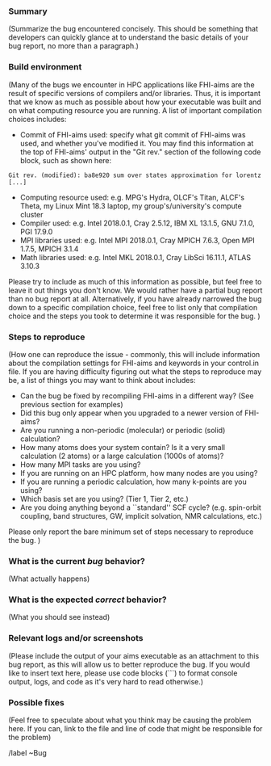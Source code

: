 ### Summary

(Summarize the bug encountered concisely.  This should be something that developers can quickly glance at to understand the basic details of your bug report, no more than a paragraph.)

### Build environment

(Many of the bugs we encounter in HPC applications like FHI-aims are the result of specific versions of compilers and/or libraries.  Thus, it is important that we know as much as possible about how your executable was built and on what computing resource you are running.  A list of important compilation choices includes:

* Commit of FHI-aims used:  specify what git commit of FHI-aims was used, and whether you've modified it.  You may find this information at the top of FHI-aims' output in the "Git rev." section of the following code block, such as shown here:
```
Git rev. (modified): ba8e920 sum over states approximation for lorentz [...]
```
* Computing resource used: e.g. MPG's Hydra, OLCF's Titan, ALCF's Theta, my Linux Mint 18.3 laptop, my group's/university's compute cluster
* Compiler used:  e.g. Intel 2018.0.1, Cray 2.5.12, IBM XL 13.1.5, GNU 7.1.0, PGI 17.9.0
* MPI libraries used: e.g. Intel MPI 2018.0.1, Cray MPICH 7.6.3, Open MPI 1.7.5, MPICH 3.1.4
* Math libraries used: e.g. Intel MKL 2018.0.1, Cray LibSci 16.11.1, ATLAS 3.10.3

Please try to include as much of this information as possible, but feel free to leave it out things you don't know.  We would rather have a partial bug report than no bug report at all.  Alternatively, if you have already narrowed the bug down to a specific compilation choice, feel free to list only that compilation choice and the steps you took to determine it was responsible for the bug.
)

### Steps to reproduce

(How one can reproduce the issue - commonly, this will include information about the compilation settings for FHI-aims and keywords in your control.in file.  If you are having difficulty figuring out what the steps to reproduce may be, a list of things you may want to think about includes:

* Can the bug be fixed by recompiling FHI-aims in a different way?  (See previous section for examples)
* Did this bug only appear when you upgraded to a newer version of FHI-aims?
* Are you running a non-periodic (molecular) or periodic (solid) calculation?
* How many atoms does your system contain?  Is it a very small calculation (2 atoms) or a large calculation (1000s of atoms)?
* How many MPI tasks are you using?
* If you are running on an HPC platform, how many nodes are you using?
* If you are running a periodic calculation, how many k-points are you using?
* Which basis set are you using?  (Tier 1, Tier 2, etc.)
* Are you doing anything beyond a ``standard'' SCF cycle? (e.g. spin-orbit coupling, band structures, GW, implicit solvation, NMR calculations, etc.)

Please only report the bare minimum set of steps necessary to reproduce the bug.
)

### What is the current *bug* behavior?

(What actually happens)

### What is the expected *correct* behavior?

(What you should see instead)

### Relevant logs and/or screenshots

(Please include the output of your aims executable as an attachment to this bug report, as this will allow us to better reproduce the bug.  If you would like to insert text here, please use code blocks (```) to format console output, logs, and code as it's very hard to read otherwise.)

### Possible fixes

(Feel free to speculate about what you think may be causing the problem here.  If you can, link to the file and line of code that might be responsible for the problem)

/label ~Bug
